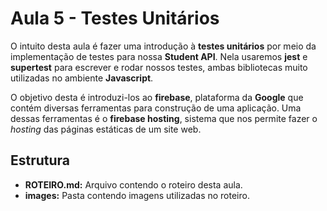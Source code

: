 # Aula 5 - Testes Unitários

O intuito desta aula é fazer uma introdução à **testes unitários** por meio da implementação de testes para nossa **Student API**. Nela usaremos **jest** e **supertest** para escrever e rodar nossos testes, ambas bibliotecas muito utilizadas no ambiente **Javascript**.

O objetivo desta é introduzi-los ao **firebase**, plataforma da **Google** que contém diversas ferramentas para construção de uma aplicação. Uma dessas ferramentas é o **firebase hosting**, sistema que nos permite fazer o _hosting_ das páginas estáticas de um site web.

## Estrutura

- **ROTEIRO.md:** Arquivo contendo o roteiro desta aula.
- **images:** Pasta contendo imagens utilizadas no roteiro.
